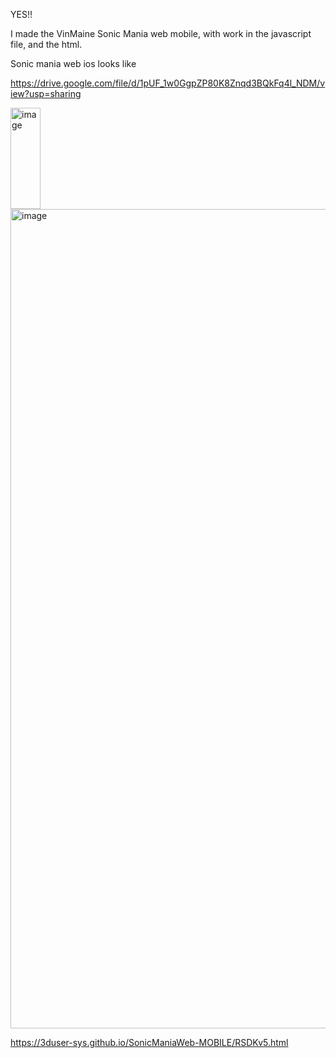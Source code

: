 YES!! 

I made the VinMaine Sonic Mania web mobile, with work in the javascript file, and the html.

Sonic mania web ios looks like

https://drive.google.com/file/d/1pUF_1w0GgpZP80K8Znqd3BQkFq4l_NDM/view?usp=sharing

<img width="48" height="162" alt="image" src="https://github.com/user-attachments/assets/9bfc9a21-04c3-42b6-ba6c-5b9512d0b51c" />

<img width="2385" height="1311" alt="image" src="https://github.com/user-attachments/assets/0b0b933b-c264-494a-95ef-b6d2b6ace8d2" />

https://3duser-sys.github.io/SonicManiaWeb-MOBILE/RSDKv5.html
